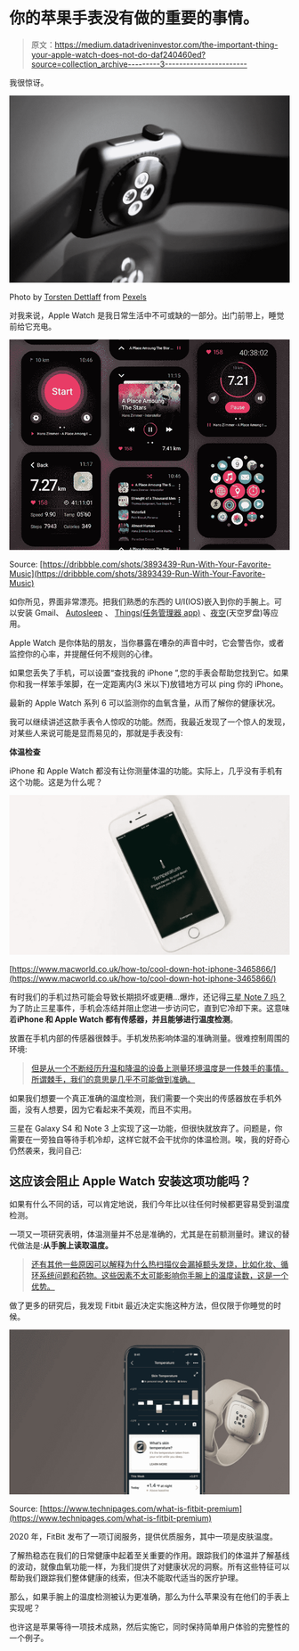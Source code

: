 # 你的苹果手表没有做的重要的事情。

> 原文：<https://medium.datadriveninvestor.com/the-important-thing-your-apple-watch-does-not-do-daf240460ed?source=collection_archive---------3----------------------->

我很惊讶。

![](img/5d48a41d7dfb8ce204a62ad04042f946.png)

Photo by [Torsten Dettlaff](https://www.pexels.com/@tdcat?utm_content=attributionCopyText&utm_medium=referral&utm_source=pexels) from [Pexels](https://www.pexels.com/photo/black-and-silver-car-gear-shift-lever-437036/?utm_content=attributionCopyText&utm_medium=referral&utm_source=pexels)

对我来说，Apple Watch 是我日常生活中不可或缺的一部分。出门前带上，睡觉前给它充电。

![](img/bda2b07d4dd9101672a2ef538b53d9dc.png)

Source: [https://dribbble.com/shots/3893439-Run-With-Your-Favorite-Music](https://dribbble.com/shots/3893439-Run-With-Your-Favorite-Music)

如你所见，界面非常漂亮。把我们熟悉的东西的 U/I(IOS)嵌入到你的手腕上。可以安装 Gmail、 [Autosleep](https://apps.apple.com/us/app/autosleep-track-sleep-on-watch/id1164801111) 、 [Things(任务管理器 app)](https://apps.apple.com/app/things-3/id904237743) 、[夜空](https://apps.apple.com/us/app/night-sky/id475772902)(天空罗盘)等应用。

Apple Watch 是你体贴的朋友，当你暴露在嘈杂的声音中时，它会警告你，或者监控你的心率，并提醒任何不规则的心律。

如果您丢失了手机，可以设置“查找我的 iPhone ”,您的手表会帮助您找到它。如果你和我一样笨手笨脚，在一定距离内(3 米以下)放错地方可以 ping 你的 iPhone。

最新的 Apple Watch 系列 6 可以监测你的血氧含量，从而了解你的健康状况。

我可以继续讲述这款手表令人惊叹的功能。然而，我最近发现了一个惊人的发现，对某些人来说可能是显而易见的，那就是手表没有:

**体温检查**

iPhone 和 Apple Watch 都没有让你测量体温的功能。实际上，几乎没有手机有这个功能。这是为什么呢？

![](img/bca79dafb65149328f420e1a8dcc4b96.png)

[https://www.macworld.co.uk/how-to/cool-down-hot-iphone-3465866/](https://www.macworld.co.uk/how-to/cool-down-hot-iphone-3465866/)

有时我们的手机过热可能会导致长期损坏或更糟…爆炸，还记得[三星 Note 7 吗？](https://www.washingtonpost.com/business/how-samsung-moved-beyond-its-exploding-phones/2018/02/23/5675632c-182f-11e8-b681-2d4d462a1921_story.html)为了防止三星事件，手机会冻结并阻止您进一步访问它，直到它冷却下来。这意味着**iPhone 和 Apple Watch 都有传感器，并且能够进行温度检测**。

放置在手机内部的传感器很棘手。手机发热影响体温的准确测量。很难控制周围的环境:

> [但是从一个不断经历升温和降温的设备上测量环境温度是一件棘手的事情。所谓棘手，我们的意思是几乎不可能做到准确。](https://www.phonearena.com/news/can-smartphone-take-temperature_id121600)

如果我们想要一个真正准确的温度检测，我们需要一个突出的传感器放在手机外面，没有人想要，因为它看起来不美观，而且不实用。

三星在 Galaxy S4 和 Note 3 上实现了这一功能，但很快就放弃了。问题是，你需要在一旁独自等待手机冷却，这样它就不会干扰你的体温检测。唉，我的好奇心仍然袭来，我问自己:

## 这应该会阻止 Apple Watch 安装这项功能吗？

如果有什么不同的话，可以肯定地说，我们今年比以往任何时候都更容易受到温度检测。

一项又一项研究表明，体温测量并不总是准确的，尤其是在前额测量时。建议的替代做法是:**从手腕上读取温度。**

> [还有其他一些原因可以解释为什么热扫描仪会漏掉额头发烧，比如化妆、循环系统问题和药物。这些因素不太可能影响你手腕上的温度读数，这是一个优势。](https://timesofindia.indiatimes.com/life-style/health-fitness/health-news/thermal-scanners-is-pointing-at-the-forehead-the-best-way-to-check-for-a-fever/articleshow/77764796.cms)

做了更多的研究后，我发现 Fitbit 最近决定实施这种方法，但仅限于你睡觉的时候。

![](img/3a41ca5b6efe25d9d4842fd6a7f8c490.png)

Source: [https://www.technipages.com/what-is-fitbit-premium](https://www.technipages.com/what-is-fitbit-premium)

2020 年，FitBit 发布了一项订阅服务，提供优质服务，其中一项是皮肤温度。

了解热稳态在我们的日常健康中起着至关重要的作用。跟踪我们的体温并了解基线的波动，就像血氧功能一样，为我们提供了对健康状况的洞察。所有这些特征可以帮助我们跟踪我们整体健康的线索，但决不能取代适当的医疗护理。

那么，如果手腕上的温度检测被认为更准确，那么为什么苹果没有在他们的手表上实现呢？

也许这是苹果等待一项技术成熟，然后实施它，同时保持简单用户体验的完整性的一个例子。